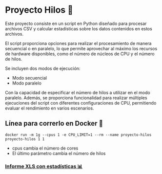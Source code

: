 # Proyecto Hilos 🧵

Este proyecto consiste en un script en Python diseñado para procesar archivos CSV y calcular estadísticas sobre los datos contenidos en estos archivos. 

El script proporciona opciones para realizar el procesamiento de manera secuencial o en paralelo, lo que permite aprovechar al máximo los recursos de hardware disponibles, como el número de núcleos de CPU y el número de hilos.

Se incluyen dos modos de ejecución: 
- Modo secuencial
- Modo paralelo

Con la capacidad de especificar el número de hilos a utilizar en el modo paralelo. Además, se proporciona funcionalidad para realizar múltiples ejecuciones del script con diferentes configuraciones de CPU, permitiendo evaluar el rendimiento en varios escenarios. 

## Línea para correrlo en Docker 🐳

``` docker run -m 1g --cpus 1 -e CPU_LIMIT=1 --rm --name proyecto-hilos proyecto-hilos 1 1 ```

- cpus cambia el número de cores
- El último parámetro cambia el número de hilos



### [Informe XLS con estadísticas 📊](https://docs.google.com/spreadsheets/d/1GAxQcifyXMgTyCkSgWlbltlQT4QfHTmAWHnQnPSuRvs/edit?usp=sharing)
